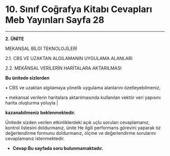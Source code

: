 # 10. Sınıf Coğrafya Kitabı Cevapları Meb Yayınları Sayfa 28

---

**2. ÜNİTE**

MEKANSAL BİLGİ TEKNOLOJİLERİ

 2.1. CBS VE UZAKTAN ALGILAMANIN UYGULAMA ALANLARI

 2.2. MEKÂNSAL VERİLERİN HARİTALARA AKTARILMASI

**Bu ünitede sizlerden**

 • CBS ve uzaktan algılamaya yönelik uygulama alanlarını özetleyebilmeniz,

 • mekansal verilerin haritalara aktarılmasında kullanılan vektör veri yapısını harita oluşturma yoluyla |

**kazanabilmeniz beklenmektedir.**

Ünitede sizden verilen etkinliklerdeki açık uçlu soruları cevaplamanız, kontrol listesini doldurmanız, ünite He ilgili performans görevini yaparak öz değerlendirme formunu doldurmanız, ölçme ve değerlendirme sorularını cevaplamanız istenmektedir.

-   **Cevap**:**Bu sayfada soru bulunmamaktadır.**